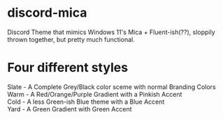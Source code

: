 # discord-mica
Discord Theme that mimics Windows 11's Mica + Fluent-ish(??), sloppily thrown together, but pretty much functional.

# Four different styles

Slate - A Complete Grey/Black color sceme with normal Branding Colors <br/>
Warm - A Red/Orange/Purple Gradient with a Pinkish Accent <br/>
Cold - A less Green-ish Blue theme with a Blue Accent <br/>
Yard - A Green Gradient with Green Accent <br/>
